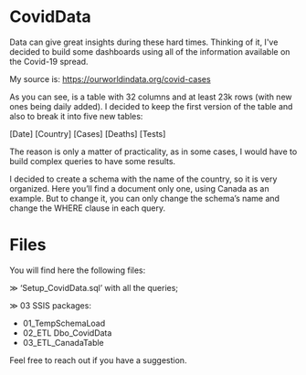 # CovidData

Data can give great insights during these hard times. Thinking of it, I've decided to build some dashboards using all of the information available on the Covid-19 spread.

My source is: https://ourworldindata.org/covid-cases

As you can see, is a table with 32 columns and at least 23k rows (with new ones being daily added). 
I decided to keep the first version of the table and also to break it into five new tables:

[Date]
[Country]
[Cases]
[Deaths]
[Tests]

The reason is only a matter of practicality, as in some cases, I would have to build complex queries to have some results. 

I decided to create a schema with the name of the country, so it is very organized. Here you’ll find a document only one, using Canada as an example. But to change it, you can only change the schema’s name and change the WHERE clause in each query.

# Files

You will find here the following files: 

≫ ‘Setup_CovidData.sql’ with all the queries;

≫ 03 SSIS packages:
- 01_TempSchemaLoad
- 02_ETL Dbo_CovidData
- 03_ETL_CanadaTable


Feel free to reach out if you have a suggestion.

